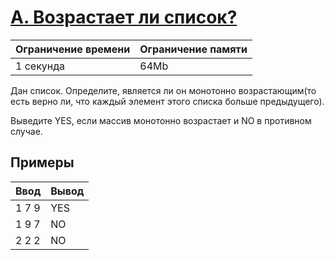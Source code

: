 # [A. Возрастает ли список?](https://contest.yandex.ru/contest/27472/problems/A/ "Ссылка на сайт с задачей")
| Ограничение времени | Ограничение памяти |
| -|-|
| 1 секунда | 64Mb |

Дан список. Определите, является ли он монотонно возрастающим(то есть верно ли, что каждый элемент этого списка больше предыдущего).

Выведите YES, если массив монотонно возрастает и NO в противном случае.

## Примеры

| Ввод | Вывод |
| -|-|
| 1 7 9 | YES |
| 1 9 7 | NO |
| 2 2 2 | NO |